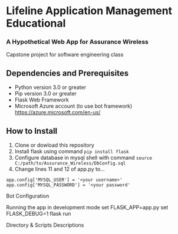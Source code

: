 # Lifeline Application Management Educational 
### A Hypothetical Web App for Assurance Wireless 
Capstone project for software engineering class

## Dependencies and Prerequisites
* Python version 3.0 or greater 
* Pip version 3.0 or greater
* Flask Web Framework
* Microsoft Azure account (to use bot framework)
https://azure.microsoft.com/en-us/

## How to Install
1. Clone or dowload this repository
2. Install flask using command `pip install flask`
3. Configure database in mysql shell with command `source C:/path/to/Assurance_Wireless/DbConfig.sql`
4. Change lines 11 and 12 of app.py to...
```
app.config['MYSQL_USER'] = '<your username>'
app.config['MYSQL_PASSWORD'] = '<your password'
```

Bot Configuration


Running the app in development mode
set FLASK_APP=app.py 
set FLASK_DEBUG=1
flask run

Directory & Scripts Descriptions




